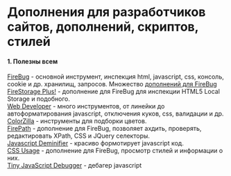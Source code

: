 # Дополнения для разработчиков сайтов, дополнений, скриптов, стилей

#### 1. Полезны всем

[FireBug](https://addons.mozilla.org/en-US/firefox/addon/firebug) - основной инструмент, инспекция html, javascript, css, консоль, cookie и др. хранилищ, запросов. Множество [дополнений для FireBug](http://getfirebug.com/wiki/index.php/Firebug_Extensions) <br>
[FireStorage Plus!](https://addons.mozilla.org/en-US/firefox/addon/firestorage-plus) - дополнение для FireBug для инспекции HTML5 Local Storage и подобного. <br>
[Web Developer](https://addons.mozilla.org/en-US/firefox/addon/web-developer/) - много инструментов, от линейки до автоформатирования javascript, отключения куков, css, валидации и др. <br>
[ColorZilla](https://addons.mozilla.org/en-US/firefox/addon/colorzilla) - инструменты для подборки цветов. <br>
[FirePath](https://addons.mozilla.org/en-US/firefox/addon/firepath) - дополнение для FireBug, позволяет ахдить, проверять, редактировать XPath, CSS и JQuery селекторы. <br>
[Javascript Deminifier](https://addons.mozilla.org/en-US/firefox/addon/javascript-deminifier/) - красиво формотирует javascript код. <br>
[CSS Usage](https://addons.mozilla.org/en-US/firefox/addon/css-usage/) - дополнение для FireBug, просмотр стилей и информации о них. <br>
[Tiny JavaScript Debugger](https://addons.mozilla.org/en-US/firefox/addon/tiny-javascript-debugger) - дебагер javascript
